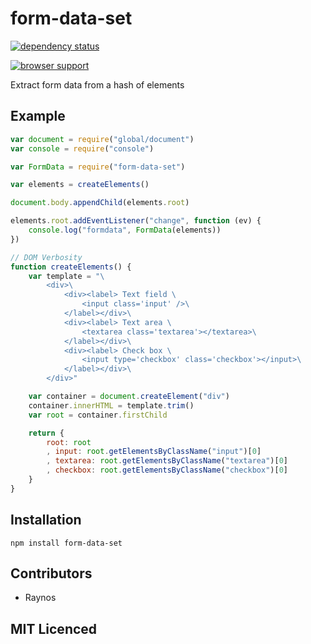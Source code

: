 # form-data-set

[![dependency status][3]][4]

[![browser support][5]][6]

Extract form data from a hash of elements

## Example

```js
var document = require("global/document")
var console = require("console")

var FormData = require("form-data-set")

var elements = createElements()

document.body.appendChild(elements.root)

elements.root.addEventListener("change", function (ev) {
    console.log("formdata", FormData(elements))
})

// DOM Verbosity
function createElements() {
    var template = "\
        <div>\
            <div><label> Text field \
                <input class='input' />\
            </label></div>\
            <div><label> Text area \
                <textarea class='textarea'></textarea>\
            </label></div>\
            <div><label> Check box \
                <input type='checkbox' class='checkbox'></input>\
            </label></div>\
        </div>"

    var container = document.createElement("div")
    container.innerHTML = template.trim()
    var root = container.firstChild

    return {
        root: root
        , input: root.getElementsByClassName("input")[0]
        , textarea: root.getElementsByClassName("textarea")[0]
        , checkbox: root.getElementsByClassName("checkbox")[0]
    }
}

```

## Installation

`npm install form-data-set`

## Contributors

 - Raynos

## MIT Licenced

  [3]: http://david-dm.org/Colingo/form-data-set/status.png
  [4]: http://david-dm.org/Colingo/form-data-set
  [5]: http://ci.testling.com/Colingo/form-data-set.png
  [6]: http://ci.testling.com/Colingo/form-data-set
